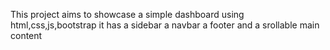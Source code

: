 This project aims to showcase a simple dashboard using html,css,js,bootstrap
it has a sidebar a navbar a footer and a srollable main content
